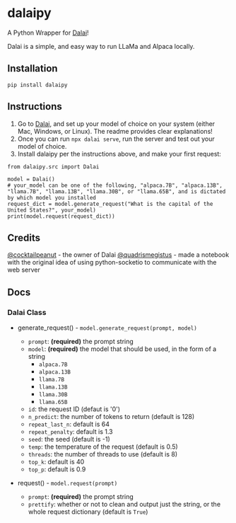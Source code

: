 # dalaipy
A Python Wrapper for [Dalai](https://github.com/cocktailpeanut/dalai)!

Dalai is a simple, and easy way to run LLaMa and Alpaca locally.

## Installation
`pip install dalaipy`

## Instructions
1. Go to [Dalai](https://github.com/cocktailpeanut/dalai), and set up your model of choice on your system (either Mac, Windows, or Linux). The readme provides clear explanations!
2. Once you can run `npx dalai serve`, run the server and test out your model of choice.
3. Install dalaipy per the instructions above, and make your first request:
```
from dalaipy.src import Dalai

model = Dalai()
# your_model can be one of the following, "alpaca.7B", "alpaca.13B", "llama.7B", "llama.13B", "llama.30B", or "llama.65B", and is dictated by which model you installed
request_dict = model.generate_request("What is the capital of the United States?", your_model)
print(model.request(request_dict))
```

## Credits
[@cocktailpeanut](https://github.com/cocktailpeanut) - the owner of Dalai
[@quadrismegistus](https://github.com/quadrismegistus) - made a notebook with the original idea of using python-socketio to communicate with the web server

## Docs
### Dalai Class
- generate_request() - `model.generate_request(prompt, model)`
    - `prompt`: **(required)** the prompt string
    - `model`: **(required)** the model that should be used, in the form of a string
        - `alpaca.7B`
        - `alpaca.13B`
        - `llama.7B`
        - `llama.13B`
        - `llama.30B`
        - `llama.65B`
    - `id`: the request ID (defaut is '0')
    - `n_predict`: the number of tokens to return (default is 128)
    - `repeat_last_n`: default is 64
    - `repeat_penalty`: default is 1.3
    - `seed`: the seed (default is -1)
    - `temp`: the temperature of the request (default is 0.5)
    - `threads`: the number of threads to use (default is 8)
    - `top_k`: default is 40
    - `top_p`: default is 0.9

- request() - `model.request(prompt)`
    - `prompt`: **(required)** the prompt string
    - `prettify`: whether or not to clean and output just the string, or the whole request dictionary (default is `True`)